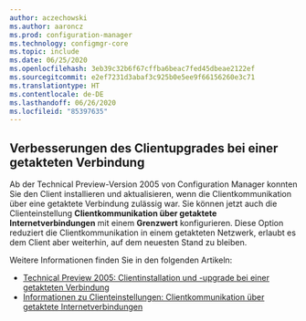 ```yaml
---
author: aczechowski
ms.author: aaroncz
ms.prod: configuration-manager
ms.technology: configmgr-core
ms.topic: include
ms.date: 06/25/2020
ms.openlocfilehash: 3eb39c32b6f67cffba6beac7fed45dbeae2122ef
ms.sourcegitcommit: e2ef7231d3abaf3c925b0e5ee9f66156260e3c71
ms.translationtype: HT
ms.contentlocale: de-DE
ms.lasthandoff: 06/26/2020
ms.locfileid: "85397635"
---
```

## <a name="improvements-to-client-upgrade-on-a-metered-connection"></a><a name="bkmk_meter"></a> Verbesserungen des Clientupgrades bei einer getakteten Verbindung

<!--6976145-->

Ab der Technical Preview-Version 2005 von Configuration Manager konnten Sie den Client installieren und aktualisieren, wenn die Clientkommunikation über eine getaktete Verbindung zulässig war. Sie können jetzt auch die Clienteinstellung **Clientkommunikation über getaktete Internetverbindungen** mit einem **Grenzwert** konfigurieren. Diese Option reduziert die Clientkommunikation in einem getakteten Netzwerk, erlaubt es dem Client aber weiterhin, auf dem neuesten Stand zu bleiben.

Weitere Informationen finden Sie in den folgenden Artikeln:

- [Technical Preview 2005: Clientinstallation und -upgrade bei einer getakteten Verbindung](../../technical-preview-2005.md#bkmk_meter)
- [Informationen zu Clienteinstellungen: Clientkommunikation über getaktete Internetverbindungen](../../../../clients/deploy/about-client-settings.md#client-communication-on-metered-internet-connections)
